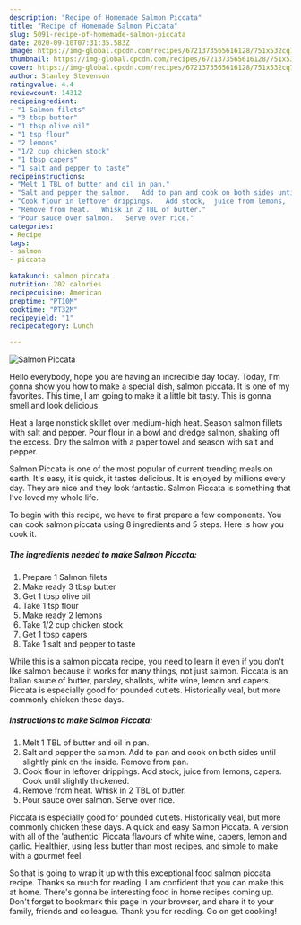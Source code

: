 ```yaml
---
description: "Recipe of Homemade Salmon Piccata"
title: "Recipe of Homemade Salmon Piccata"
slug: 5091-recipe-of-homemade-salmon-piccata
date: 2020-09-10T07:31:35.583Z
image: https://img-global.cpcdn.com/recipes/6721373565616128/751x532cq70/salmon-piccata-recipe-main-photo.jpg
thumbnail: https://img-global.cpcdn.com/recipes/6721373565616128/751x532cq70/salmon-piccata-recipe-main-photo.jpg
cover: https://img-global.cpcdn.com/recipes/6721373565616128/751x532cq70/salmon-piccata-recipe-main-photo.jpg
author: Stanley Stevenson
ratingvalue: 4.4
reviewcount: 14312
recipeingredient:
- "1 Salmon filets"
- "3 tbsp butter"
- "1 tbsp olive oil"
- "1 tsp flour"
- "2 lemons"
- "1/2 cup chicken stock"
- "1 tbsp capers"
- "1 salt and pepper to taste"
recipeinstructions:
- "Melt 1 TBL of butter and oil in pan."
- "Salt and pepper the salmon.   Add to pan and cook on both sides until slightly pink on the inside.   Remove from pan."
- "Cook flour in leftover drippings.   Add stock,  juice from lemons,  capers.  Cook until slightly thickened."
- "Remove from heat.   Whisk in 2 TBL of butter."
- "Pour sauce over salmon.   Serve over rice."
categories:
- Recipe
tags:
- salmon
- piccata

katakunci: salmon piccata 
nutrition: 202 calories
recipecuisine: American
preptime: "PT10M"
cooktime: "PT32M"
recipeyield: "1"
recipecategory: Lunch

---
```



![Salmon Piccata](https://img-global.cpcdn.com/recipes/6721373565616128/751x532cq70/salmon-piccata-recipe-main-photo.jpg)

Hello everybody, hope you are having an incredible day today. Today, I'm gonna show you how to make a special dish, salmon piccata. It is one of my favorites. This time, I am going to make it a little bit tasty. This is gonna smell and look delicious.

Heat a large nonstick skillet over medium-high heat. Season salmon fillets with salt and pepper. Pour flour in a bowl and dredge salmon, shaking off the excess. Dry the salmon with a paper towel and season with salt and pepper.

Salmon Piccata is one of the most popular of current trending meals on earth. It's easy, it is quick, it tastes delicious. It is enjoyed by millions every day. They are nice and they look fantastic. Salmon Piccata is something that I've loved my whole life.


To begin with this recipe, we have to first prepare a few components. You can cook salmon piccata using 8 ingredients and 5 steps. Here is how you cook it.

<!--inarticleads1-->

##### The ingredients needed to make Salmon Piccata:

1. Prepare 1 Salmon filets
1. Make ready 3 tbsp butter
1. Get 1 tbsp olive oil
1. Take 1 tsp flour
1. Make ready 2 lemons
1. Take 1/2 cup chicken stock
1. Get 1 tbsp capers
1. Take 1 salt and pepper to taste


While this is a salmon piccata recipe, you need to learn it even if you don&#39;t like salmon because it works for many things, not just salmon. Piccata is an Italian sauce of butter, parsley, shallots, white wine, lemon and capers. Piccata is especially good for pounded cutlets. Historically veal, but more commonly chicken these days. 

<!--inarticleads2-->

##### Instructions to make Salmon Piccata:

1. Melt 1 TBL of butter and oil in pan.
1. Salt and pepper the salmon.   Add to pan and cook on both sides until slightly pink on the inside.   Remove from pan.
1. Cook flour in leftover drippings.   Add stock,  juice from lemons,  capers.  Cook until slightly thickened.
1. Remove from heat.   Whisk in 2 TBL of butter.
1. Pour sauce over salmon.   Serve over rice.


Piccata is especially good for pounded cutlets. Historically veal, but more commonly chicken these days. A quick and easy Salmon Piccata. A version with all of the &#39;authentic&#39; Piccata flavours of white wine, capers, lemon and garlic. Healthier, using less butter than most recipes, and simple to make with a gourmet feel. 

So that is going to wrap it up with this exceptional food salmon piccata recipe. Thanks so much for reading. I am confident that you can make this at home. There's gonna be interesting food in home recipes coming up. Don't forget to bookmark this page in your browser, and share it to your family, friends and colleague. Thank you for reading. Go on get cooking!
